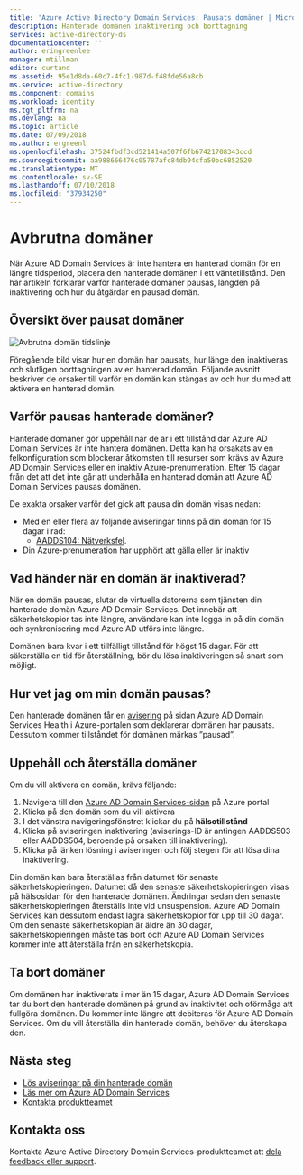 ```yaml
---
title: 'Azure Active Directory Domain Services: Pausats domäner | Microsoft Docs'
description: Hanterade domänen inaktivering och borttagning
services: active-directory-ds
documentationcenter: ''
author: eringreenlee
manager: mtillman
editor: curtand
ms.assetid: 95e1d8da-60c7-4fc1-987d-f48fde56a8cb
ms.service: active-directory
ms.component: domains
ms.workload: identity
ms.tgt_pltfrm: na
ms.devlang: na
ms.topic: article
ms.date: 07/09/2018
ms.author: ergreenl
ms.openlocfilehash: 37524fbdf3cd521414a507f6fb67421708343ccd
ms.sourcegitcommit: aa988666476c05787afc84db94cfa50bc6852520
ms.translationtype: MT
ms.contentlocale: sv-SE
ms.lasthandoff: 07/10/2018
ms.locfileid: "37934250"
---
```

# <a name="suspended-domains"></a>Avbrutna domäner
När Azure AD Domain Services är inte hantera en hanterad domän för en längre tidsperiod, placera den hanterade domänen i ett väntetillstånd. Den här artikeln förklarar varför hanterade domäner pausas, längden på inaktivering och hur du åtgärdar en pausad domän.


## <a name="overview-of-suspended-domains"></a>Översikt över pausat domäner

![Avbrutna domän tidslinje](media\active-directory-domain-services-suspension\suspension-timeline.PNG)

Föregående bild visar hur en domän har pausats, hur länge den inaktiveras och slutligen borttagningen av en hanterad domän. Följande avsnitt beskriver de orsaker till varför en domän kan stängas av och hur du med att aktivera en hanterad domän.


## <a name="why-are-managed-domains-suspended"></a>Varför pausas hanterade domäner?

Hanterade domäner gör uppehåll när de är i ett tillstånd där Azure AD Domain Services är inte hantera domänen. Detta kan ha orsakats av en felkonfiguration som blockerar åtkomsten till resurser som krävs av Azure AD Domain Services eller en inaktiv Azure-prenumeration. Efter 15 dagar från det att det inte går att underhålla en hanterad domän att Azure AD Domain Services pausas domänen.

De exakta orsaker varför det gick att pausa din domän visas nedan:
* Med en eller flera av följande aviseringar finns på din domän för 15 dagar i rad:
   * [AADDS104: Nätverksfel](active-directory-ds-troubleshoot-nsg.md).
* Din Azure-prenumeration har upphört att gälla eller är inaktiv


## <a name="what-happens-when-a-domain-is-suspended"></a>Vad händer när en domän är inaktiverad?

När en domän pausas, slutar de virtuella datorerna som tjänsten din hanterade domän Azure AD Domain Services. Det innebär att säkerhetskopior tas inte längre, användare kan inte logga in på din domän och synkronisering med Azure AD utförs inte längre.

Domänen bara kvar i ett tillfälligt tillstånd för högst 15 dagar. För att säkerställa en tid för återställning, bör du lösa inaktiveringen så snart som möjligt.

## <a name="how-do-i-know-if-my-domain-is-suspended"></a>Hur vet jag om min domän pausas?
Den hanterade domänen får en [avisering](active-directory-ds-troubleshoot-alerts.md) på sidan Azure AD Domain Services Health i Azure-portalen som deklarerar domänen har pausats. Dessutom kommer tillståndet för domänen märkas ”pausad”.


## <a name="unsuspending-and-restoring-domains"></a>Uppehåll och återställa domäner

Om du vill aktivera en domän, krävs följande:

1. Navigera till den [Azure AD Domain Services-sidan](https://portal.azure.com/#blade/HubsExtension/Resources/resourceType/Microsoft.AAD%2FdomainServices) på Azure portal
2. Klicka på den domän som du vill aktivera
3. I det vänstra navigeringsfönstret klickar du på **hälsotillstånd**
4. Klicka på aviseringen inaktivering (aviserings-ID är antingen AADDS503 eller AADDS504, beroende på orsaken till inaktivering).
5. Klicka på länken lösning i aviseringen och följ stegen för att lösa dina inaktivering.

Din domän kan bara återställas från datumet för senaste säkerhetskopieringen. Datumet då den senaste säkerhetskopieringen visas på hälsosidan för den hanterade domänen. Ändringar sedan den senaste säkerhetskopieringen återställs inte vid unsuspension. Azure AD Domain Services kan dessutom endast lagra säkerhetskopior för upp till 30 dagar. Om den senaste säkerhetskopian är äldre än 30 dagar, säkerhetskopieringen måste tas bort och Azure AD Domain Services kommer inte att återställa från en säkerhetskopia.

## <a name="deleting-domains"></a>Ta bort domäner

Om domänen har inaktiverats i mer än 15 dagar, Azure AD Domain Services tar du bort den hanterade domänen på grund av inaktivitet och oförmåga att fullgöra domänen. Du kommer inte längre att debiteras för Azure AD Domain Services. Om du vill återställa din hanterade domän, behöver du återskapa den.


## <a name="next-steps"></a>Nästa steg
- [Lös aviseringar på din hanterade domän](active-directory-ds-troubleshoot-alerts.md)
- [Läs mer om Azure AD Domain Services](active-directory-ds-overview.md)
- [Kontakta produktteamet](active-directory-ds-contact-us.md)

## <a name="contact-us"></a>Kontakta oss

Kontakta Azure Active Directory Domain Services-produktteamet att [dela feedback eller support](active-directory-ds-contact-us.md).
